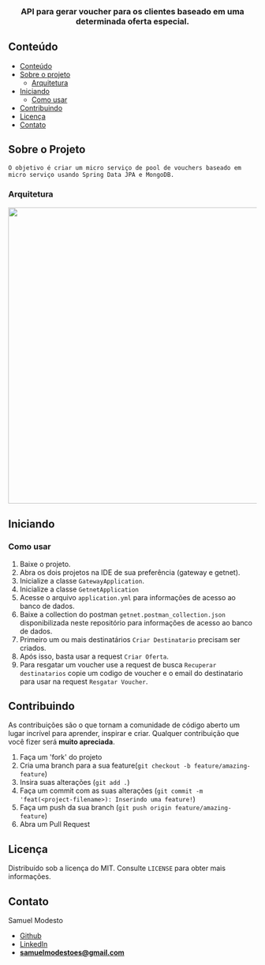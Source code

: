 <br />
<p align="center">
  <h3 align="center">API para gerar voucher para os clientes baseado em uma determinada oferta especial.</h3>
</p>

<!-- TABLE OF CONTENTS -->

## Conteúdo

- [Conteúdo](#Conteúdo)
- [Sobre o projeto](#Sobre-o-Projeto)
  - [Arquitetura](#Arquitetura)
- [Iniciando](#Iniciando)
  - [Como usar](#Como-usar)
- [Contribuindo](#Contribuindo)
- [Licença](#Licença)
- [Contato](#Contato)

## Sobre o Projeto
    O objetivo é criar um micro serviço de pool de vouchers baseado em micro serviço usando Spring Data JPA e MongoDB.
### Arquitetura

<div>
<img src="https://github.com/SamuelModesto/Imagens/blob/master/Gerador%20de%20Vouchers/arquitetura-gerador-de-voucher.jpeg" width="600px" />
</div>

## Iniciando


### Como usar
 1. Baixe o projeto.
 2. Abra os dois projetos na IDE de sua preferência (gateway e getnet).
 3. Inicialize a classe `GatewayApplication`.
 4. Inicialize a classe `GetnetApplication`
 5. Acesse o arquivo `application.yml` para informações de acesso ao banco de dados.
 6. Baixe a collection do postman  `getnet.postman_collection.json` disponibilizada neste repositório para informações de acesso ao banco de dados.
 7. Primeiro um ou mais destinatários `Criar Destinatario` precisam ser criados.
 8. Após isso, basta usar a request `Criar Oferta`.
 9. Para resgatar um voucher use a request de busca `Recuperar destinatarios` copie um codigo de voucher e o email do destinatario para usar na request `Resgatar Voucher`.

## Contribuindo

As contribuições são o que tornam a comunidade de código aberto um lugar incrível para aprender, inspirar e criar. Qualquer contribuição que você fizer será **muito apreciada**.

1. Faça um 'fork' do projeto
2. Cria uma branch para a sua feature(`git checkout -b feature/amazing-feature`)
3. Insira suas alterações (`git add .`)
4. Faça um commit com as suas alterações (`git commit -m 'feat(<project-filename>): Inserindo uma feature!`)
5. Faça um push da sua branch (`git push origin feature/amazing-feature`)
6. Abra um Pull Request

## Licença

Distribuído sob a licença do MIT. Consulte `LICENSE` para obter mais informações.

## Contato

Samuel Modesto 
- [Github](https://github.com/SamuelModesto) 
- [LinkedIn](https://www.linkedin.com/in/samuelmodesto)
- **samuelmodestoes@gmail.com**
